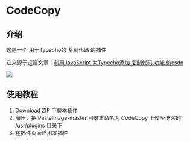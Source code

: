 # CodeCopy

## 介绍

这是一个 用于Typecho的 复制代码 的插件

它来源于这篇文章：<a href="https://www.tuziang.com/combat/819.html">利用JavaScript 为Typecho添加 复制代码 功能 仿csdn</a>

<img src="https://www.tuziang.com/usr/uploads/2019/04/558354113.gif" />

## 使用教程

1. Download ZIP 下载本插件
2. 解压，把 PasteImage-master 目录重命名为 CodeCopy 上传至博客的 /usr/plugins 目录下
3. 在插件页面启用本插件

